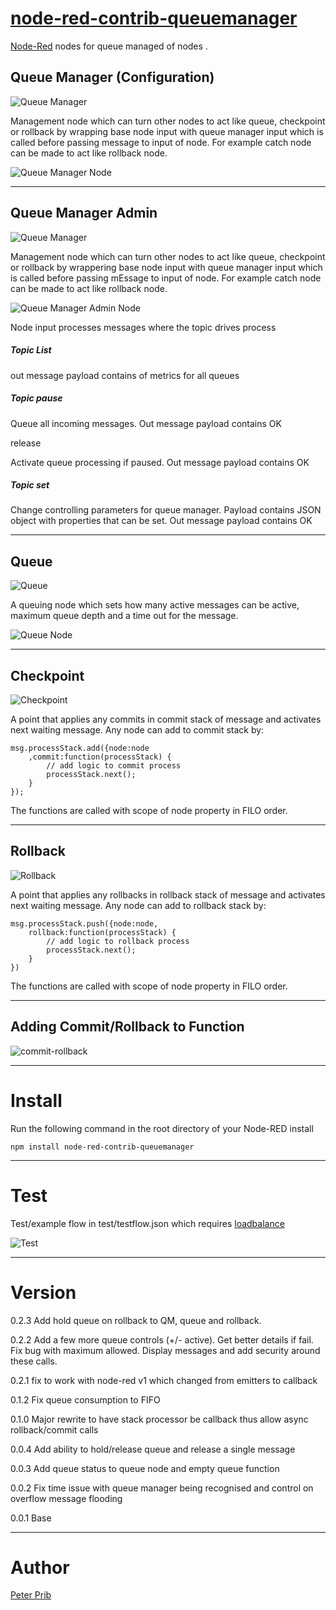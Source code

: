 # [node-red-contrib-queuemanager][2]


[Node-Red][1] nodes for queue managed of nodes .


## Queue Manager (Configuration)

![Queue Manager](queueManager/icons/icons8-networking-manager-64.png "Queue Manager")

Management node which can turn other nodes to act like queue, checkpoint or rollback by wrapping base node input with queue manager input which is called before passing message to input of node. For example catch node can be made to act like rollback node.

![Queue Manager Node](documentation/qm.JPG "Queue Manager Node") 

------------------------------------------------------------

## Queue Manager Admin

![Queue Manager](queueManager/icons/icons8-networking-manager-64.png "Queue Manager Admin")

Management node which can turn other nodes to act like queue, checkpoint or rollback by wrappering base node input with queue manager input which is called before passing mEssage to input of node. For example catch node can be made to act like rollback node.
 
![Queue Manager Admin Node](documentation/qmAdmin.JPG "Queue Manager Admin Node") 
 
 Node input processes messages where the topic drives process

##### Topic List

out message payload contains of metrics for all queues

##### Topic pause

Queue all incoming messages. Out message payload contains OK

release

Activate queue processing if paused. Out message payload contains OK

##### Topic set

Change controlling parameters for queue manager. Payload contains JSON object with properties that can be set. 
Out message payload contains OK
 
------------------------------------------------------------
 
## Queue

![Queue](queueManager/icons/icons8-inbox-64.png "Queue") 

A queuing node which sets how many active messages can be active, maximum queue depth and a time out for the message.  

![Queue Node](documentation/queue.JPG "Queue Node") 

------------------------------------------------------------

## Checkpoint 

![Checkpoint](queueManager/icons/icons8-tollbooth-48.png "Checkpoint") 

A point that applies any commits in commit stack of message and activates next waiting message. Any node can add to commit stack by:

	msg.processStack.add({node:node
		,commit:function(processStack) {
			// add logic to commit process
			processStack.next();
		}
	});

The functions are called with scope of node property in FILO order.

------------------------------------------------------------
 
## Rollback

![Rollback](queueManager/icons/icons8-explosion-96.png "Rollback") 

A point that applies any rollbacks in rollback stack of message and activates next waiting message. Any node can add to rollback stack by: 

	msg.processStack.push({node:node,
		rollback:function(processStack) {
			// add logic to rollback process
			processStack.next();
		} 
	})
	
The functions are called with scope of node property in FILO order.

------------------------------------------------------------

## Adding Commit/Rollback to Function

![commit-rollback](documentation/testCommitFunction.JPG "commit/rollback")

------------------------------------------------------------
 
# Install

Run the following command in the root directory of your Node-RED install

    npm install node-red-contrib-queuemanager
    
------------------------------------------------------------

# Test

Test/example flow in test/testflow.json which requires [loadbalance][4] 

![Test](documentation//test.JPG "Test flow")

------------------------------------------------------------

# Version

0.2.3 Add hold queue on rollback to QM, queue and rollback. 

0.2.2 Add a few more queue controls (+/- active). Get better details if fail. Fix bug with maximum allowed.  Display messages and add security around these calls.

0.2.1 fix to work with node-red v1 which changed from emitters to callback

0.1.2 Fix queue consumption to FIFO

0.1.0 Major rewrite to have stack processor be callback thus allow async rollback/commit calls

0.0.4 Add ability to hold/release queue and release a single message

0.0.3 Add queue status to queue node and empty queue function

0.0.2 Fix time issue with queue manager being recognised and control on overflow message flooding

0.0.1 Base

------------------------------------------------------------

# Author

[Peter Prib][3]


[1]: http://nodered.org
[2]: https://www.npmjs.com/package/node-red-contrib-queuemanager
[3]: https://github.com/peterprib
[4]: https://www.npmjs.com/package/node-red-contrib-loadbalance
